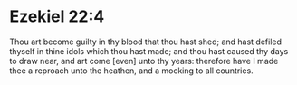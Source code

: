 # Ezekiel 22:4

Thou art become guilty in thy blood that thou hast shed; and hast defiled thyself in thine idols which thou hast made; and thou hast caused thy days to draw near, and art come [even] unto thy years: therefore have I made thee a reproach unto the heathen, and a mocking to all countries.